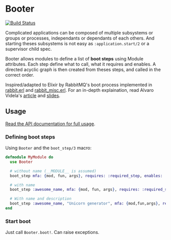 # Booter

[![Build Status](https://travis-ci.org/eraserewind/booter.svg?branch=master)](https://travis-ci.org/eraserewind/booter)

Complicated applications can be composed of multiple subsystems or groups or processes, independants or dependants of
each others. And starting theses subsystems is not easy as `:application.start/2` or a supervisor child spec.

Booter allows modules to define a list of **boot steps** using Module attributes. Each step define what to call, what
it requires and enables. A directed acyclic graph is then created from theses steps, and called in the correct order.

Inspired/adapted to Elixir by RabbitMQ's boot process implemented in [rabbit.erl][1] and [rabbit_misc.erl][2]. For an
in-depth explaination, read Alvaro Videla's [article][3] and [slides][2].

## Usage

[Read the API documentation for full usage][exdoc].

### Defining boot steps

Using `Booter` and the `boot_step/3` macro:

```elixir
defmodule MyModule do
  use Booter

  # without name (__MODULE__ is assumed)
  boot_step mfa: {mod, fun, args}, requires: :required_step, enables: :another_step

  # with name
  boot_step :awesome_name, mfa: {mod, fun, args}, requires: :required_step, enables: :another_step

  # With name and description
  boot_step :awesome_name, "Unicorn generator", mfa: {mod,fun,args}, requires: :rainbow_server, enables: :magic
end
```

### Start boot

Just call `Booter.boot!`. Can raise exceptions.

[exdoc]: http://eraserewind.github.io/booter/
[1]: https://github.com/videlalvaro/rabbit-internals/blob/master/rabbit_boot_process.md
[2]: http://fr.slideshare.net/old_sound/rabbitmq-boot-system
[2]: https://github.com/rabbitmq/rabbitmq-server/blob/master/src/rabbit.erl
[3]: https://github.com/rabbitmq/rabbitmq-server/blob/master/src/rabbit_misc.erl

